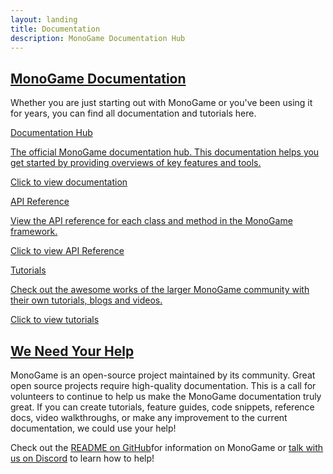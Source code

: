```yaml
---
layout: landing
title: Documentation
description: MonoGame Documentation Hub
---
```


<section class="container-xxl my-5">
    <h1 id="monogame-documentation" class="fw-bold"><a href="#monogame-documentation">MonoGame Documentation</a></h1>
    <p>
        Whether you are just starting out with MonoGame or you've been using it for years, you can find all documentation and
        tutorials here.
    </p>
</section>
<section class="container-xxl mb-5">
    <div class="row">
        <div class="col-12 col-lg-4 mb-5">
            <div class="mg-card mg-box-shadow h-100">
                <a target="_self"
                    href="/articles/index.html"
                    class="mg-no-link">
                    <div class="mg-card-body d-flex flex-column h-100">
                        <div class="mg-card-title"><i class="bi bi-files"></i> Documentation Hub</div>
                        <p>
                            The official MonoGame documentation hub. This documentation helps you get started by providing overviews of key features
                            and tools.
                        </p>
                        <p class="mt-auto">Click to view documentation</p>
                    </div>
                </a>
            </div>
        </div>
        <div class="col-12 col-lg-4 mb-5">
            <div class="mg-card mg-box-shadow h-100">
                <a target="_self"
                    href="/api/index.html"
                    class="mg-no-link">
                    <div class="mg-card-body d-flex flex-column h-100">
                        <div class="mg-card-title"><i class="bi bi-filetype-cs"></i> API Reference</div>
                        <p>
                            View the API reference for each class and method in the MonoGame framework.
                        </p>
                        <p class="mt-auto">Click to view API Reference</p>
                    </div>
                </a>
            </div>
        </div>
        <div class="col-12 col-lg-4 mb-5">
            <div class="mg-card mg-box-shadow h-100">
                <a target="_self"
                    href="/articles/tutorials/index.html"
                    class="mg-no-link">
                    <div class="mg-card-body d-flex flex-column h-100">
                        <div class="mg-card-title"><i class="bi bi-lightbulb"></i> Tutorials</div>
                        <p>
                            Check out the awesome works of the larger MonoGame community with their
                            own tutorials, blogs and videos.
                        </p>
                        <p class="mt-auto">Click to view tutorials</p>
                    </div>
                </a>
            </div>
        </div>
    </div>
</section>
<section class="container-xxl mb-5">
    <h1 id="we-need-your-help" class="fw-bold"><a href="#we-need-your-help">We Need Your Help</a></h1>
    <p>
        MonoGame is an open-source project maintained by its community. Great open source projects require
        high-quality documentation. This is a call for volunteers to continue to help us make the MonoGame
        documentation truly great. If you can create tutorials, feature guides, code snippets, reference docs,
        video walkthroughs, or make any improvement to the current documentation, we could use your help!
    </p>
    <p>
        Check out the <a href="https://github.com/MonoGame/MonoGame/blob/develop/README.md">README on GitHub</a>for information on MonoGame or
        <a href="https://discord.gg/monogame">talk with us on Discord</a> to learn how to help!
    </p>
</section>
